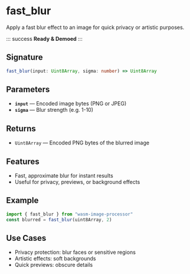 # fast_blur

Apply a fast blur effect to an image for quick privacy or artistic purposes.

::: success
**Ready & Demoed**
:::

## Signature

```ts
fast_blur(input: Uint8Array, sigma: number) => Uint8Array
```

## Parameters
- **`input`** — Encoded image bytes (PNG or JPEG)
- **`sigma`** — Blur strength (e.g. 1-10)

## Returns
- `Uint8Array` — Encoded PNG bytes of the blurred image

## Features
- Fast, approximate blur for instant results
- Useful for privacy, previews, or background effects

## Example
```ts
import { fast_blur } from "wasm-image-processor"
const blurred = fast_blur(uint8Array, 2)
```

## Use Cases
- Privacy protection: blur faces or sensitive regions
- Artistic effects: soft backgrounds
- Quick previews: obscure details
